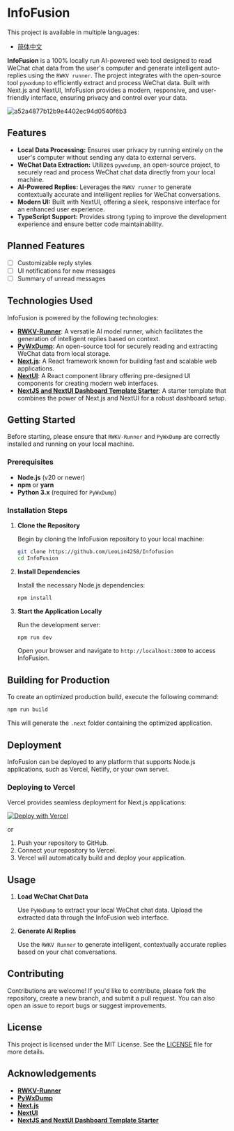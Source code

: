 # InfoFusion

This project is available in multiple languages:
- [简体中文](./README.zh-CN.md)

**InfoFusion** is a 100% locally run AI-powered web tool designed to read WeChat chat data from the user's computer and generate intelligent auto-replies using the `RWKV runner`. The project integrates with the open-source tool `pywxdump` to efficiently extract and process WeChat data. Built with Next.js and NextUI, InfoFusion provides a modern, responsive, and user-friendly interface, ensuring privacy and control over your data.

![a52a4877b12b9e4402ec94d0540f6b3](https://github.com/user-attachments/assets/7884f49b-603b-4130-8254-759128971287)
## Features

- **Local Data Processing:** Ensures user privacy by running entirely on the user's computer without sending any data to external servers.
- **WeChat Data Extraction:** Utilizes `pywxdump`, an open-source project, to securely read and process WeChat chat data directly from your local machine.
- **AI-Powered Replies:** Leverages the `RWKV runner` to generate contextually accurate and intelligent replies for WeChat conversations.
- **Modern UI:** Built with NextUI, offering a sleek, responsive interface for an enhanced user experience.
- **TypeScript Support:** Provides strong typing to improve the development experience and ensure better code maintainability.

 ## Planned Features

- [ ] Customizable reply styles
- [ ] UI notifications for new messages
- [ ] Summary of unread messages

## Technologies Used

InfoFusion is powered by the following technologies:

- **[RWKV-Runner](https://github.com/josStorer/RWKV-Runner)**: A versatile AI model runner, which facilitates the generation of intelligent replies based on context.
- **[PyWxDump](https://github.com/xaoyaoo/PyWxDump)**: An open-source tool for securely reading and extracting WeChat data from local storage.
- **[Next.js](https://nextjs.org/)**: A React framework known for building fast and scalable web applications.
- **[NextUI](https://nextui.org/)**: A React component library offering pre-designed UI components for creating modern web interfaces.
- **[NextJS and NextUI Dashboard Template Starter](https://github.com/Siumauricio/nextui-dashboard-template?tab=readme-ov-file#nextjs-and-nextui-dashboard-template-starter)**: A starter template that combines the power of Next.js and NextUI for a robust dashboard setup.

## Getting Started

Before starting, please ensure that `RWKV-Runner` and `PyWxDump` are correctly installed and running on your local machine.

### Prerequisites

- **Node.js** (v20 or newer)
- **npm** or **yarn**
- **Python 3.x** (required for `PyWxDump`)

### Installation Steps

1. **Clone the Repository**

   Begin by cloning the InfoFusion repository to your local machine:

   ```bash
   git clone https://github.com/LeoLin4258/Infofusion
   cd InfoFusion
   ```

2. **Install Dependencies**

   Install the necessary Node.js dependencies:

   ```bash
   npm install
   ```

3. **Start the Application Locally**

   Run the development server:

   ```bash
   npm run dev
   ```

   Open your browser and navigate to `http://localhost:3000` to access InfoFusion.

## Building for Production

To create an optimized production build, execute the following command:

```bash
npm run build
```


This will generate the `.next` folder containing the optimized application.

## Deployment

InfoFusion can be deployed to any platform that supports Node.js applications, such as Vercel, Netlify, or your own server. 

### Deploying to Vercel

Vercel provides seamless deployment for Next.js applications:

[![Deploy with Vercel](https://vercel.com/button)](https://vercel.com/new/clone?repository-url=https://github.com/LeoLin4258/Infofusion.git)

or

1. Push your repository to GitHub.
2. Connect your repository to Vercel.
3. Vercel will automatically build and deploy your application.

## Usage

1. **Load WeChat Chat Data**

   Use `PyWxDump` to extract your local WeChat chat data. Upload the extracted data through the InfoFusion web interface.

2. **Generate AI Replies**

   Use the `RWKV Runner` to generate intelligent, contextually accurate replies based on your chat conversations.


## Contributing

Contributions are welcome! If you'd like to contribute, please fork the repository, create a new branch, and submit a pull request. You can also open an issue to report bugs or suggest improvements.

## License

This project is licensed under the MIT License. See the [LICENSE](LICENSE) file for more details.

## Acknowledgements

- **[RWKV-Runner](https://github.com/josStorer/RWKV-Runner)**
- **[PyWxDump](https://github.com/xaoyaoo/PyWxDump)**
- **[Next.js](https://nextjs.org/)**
- **[NextUI](https://nextui.org/)**
- **[NextJS and NextUI Dashboard Template Starter](https://github.com/Siumauricio/nextui-dashboard-template?tab=readme-ov-file#nextjs-and-nextui-dashboard-template-starter)**
